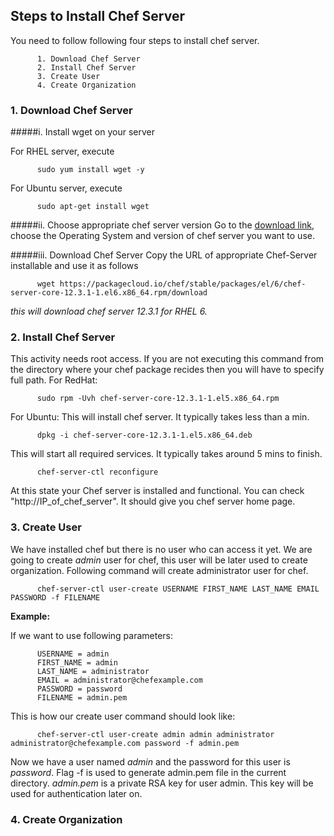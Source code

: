 ## Steps to Install Chef Server
You need to follow following four steps to install chef server.  

          1. Download Chef Server 
          2. Install Chef Server
          3. Create User
          4. Create Organization

### 1. Download Chef Server
#####i. Install wget on your server

For RHEL server, execute

          sudo yum install wget -y 
          
For Ubuntu server, execute

          sudo apt-get install wget

#####ii. Choose appropriate chef server version
Go to the [download link](https://downloads.chef.io/chef-server/), choose the Operating System and version of chef server you want to use. 

#####iii. Download Chef Server
Copy the URL of appropriate Chef-Server installable and use it as follows

          wget https://packagecloud.io/chef/stable/packages/el/6/chef-server-core-12.3.1-1.el6.x86_64.rpm/download
*this will download chef server 12.3.1 for RHEL 6.*
          
          
### 2. Install Chef Server
This activity needs root access. If  you are not executing this command from the directory where your chef package recides then you will have to specify full path.
For RedHat:

          sudo rpm -Uvh chef-server-core-12.3.1-1.el5.x86_64.rpm

For Ubuntu:
This will install chef server. It typically takes less than a min.

          dpkg -i chef-server-core-12.3.1-1.el5.x86_64.deb
          

This will start all required services. It typically takes around 5 mins to finish.

          chef-server-ctl reconfigure
At this state your Chef server is installed and functional. You can check "http://IP_of_chef_server". It should give you chef server home page.

### 3. Create User
We have installed chef but there is no user who can access it yet. We are going to create *admin* user for chef, this user will be later used to create organization. Following command will create administrator user for chef.

          chef-server-ctl user-create USERNAME FIRST_NAME LAST_NAME EMAIL PASSWORD -f FILENAME
          
          
**Example:**

If we want to use following parameters:

          USERNAME = admin
          FIRST_NAME = admin 
          LAST_NAME = administrator
          EMAIL = administrator@chefexample.com
          PASSWORD = password
          FILENAME = admin.pem
This is how our create user command should look like:

          chef-server-ctl user-create admin admin administrator administrator@chefexample.com password -f admin.pem

Now we have a user named *admin* and the password for this user is *password*. Flag -f is used to generate admin.pem file in the current directory. *admin.pem* is a private RSA key for user admin. This key will be used for authentication later on.  

### 4. Create Organization

